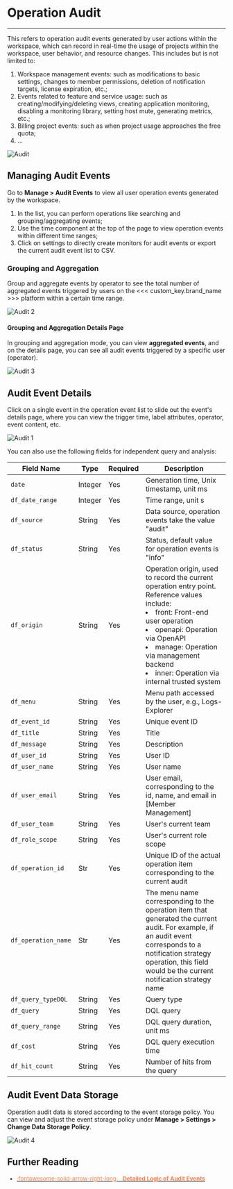 # Operation Audit
---

This refers to operation audit events generated by user actions within the workspace, which can record in real-time the usage of projects within the workspace, user behavior, and resource changes. This includes but is not limited to:

1. Workspace management events: such as modifications to basic settings, changes to member permissions, deletion of notification targets, license expiration, etc.;
2. Events related to feature and service usage: such as creating/modifying/deleting views, creating application monitoring, disabling a monitoring library, setting host mute, generating metrics, etc.;
3. Billing project events: such as when project usage approaches the free quota;
4. ...

![Audit](../img/audit.png)

## Managing Audit Events

Go to **Manage > Audit Events** to view all user operation events generated by the workspace.

1. In the list, you can perform operations like searching and grouping/aggregating events;
2. Use the time component at the top of the page to view operation events within different time ranges;
3. Click on settings to directly create monitors for audit events or export the current audit event list to CSV.


### Grouping and Aggregation

Group and aggregate events by operator to see the total number of aggregated events triggered by users on the <<< custom_key.brand_name >>> platform within a certain time range.

![Audit 2](../img/audit_2.png)


#### Grouping and Aggregation Details Page

In grouping and aggregation mode, you can view **aggregated events**, and on the details page, you can see all audit events triggered by a specific user (operator).

![Audit 3](../img/audit_3.png)

## Audit Event Details

Click on a single event in the operation event list to slide out the event's details page, where you can view the trigger time, label attributes, operator, event content, etc.

![Audit 1](../img/audit_1.png)

You can also use the following fields for independent query and analysis:

| <div style="width: 140px"> Field Name </div> | Type   | Required | Description |
| ------------------- | ------- | --------- | ------------ |
| `date`              | Integer | Yes       | Generation time, Unix timestamp, unit ms |
| `df_date_range`     | Integer | Yes       | Time range, unit s |
| `df_source`         | String  | Yes       | Data source, operation events take the value "audit" |
| `df_status`         | String  | Yes       | Status, default value for operation events is "info" |
| `df_origin`         | String  | Yes       | Operation origin, used to record the current operation entry point.<br />Reference values include:<br /><li>front: Front-end user operation <br /><li>openapi: Operation via OpenAPI<br /><li>manage: Operation via management backend<br /><li>inner: Operation via internal trusted system |
| `df_menu`           | String  | Yes       | Menu path accessed by the user, e.g., Logs-Explorer |
| `df_event_id`       | String  | Yes       | Unique event ID |
| `df_title`          | String  | Yes       | Title |
| `df_message`        | String  | Yes       | Description |
| `df_user_id`        | String  | Yes       | User ID |
| `df_user_name`      | String  | Yes       | User name |
| `df_user_email`     | String  | Yes       | User email, corresponding to the id, name, and email in [Member Management] |
| `df_user_team`      | String  | Yes       | User's current team |
| `df_role_scope`     | String  | Yes       | User's current role scope |
| `df_operation_id`   | Str     | Yes       | Unique ID of the actual operation item corresponding to the current audit |
| `df_operation_name` | Str     | Yes       | The menu name corresponding to the operation item that generated the current audit. For example, if an audit event corresponds to a notification strategy operation, this field would be the current notification strategy name |
| `df_query_typeDQL`  | String  | Yes       | Query type |
| `df_query`          | String  | Yes       | DQL query |
| `df_query_range`    | String  | Yes       | DQL query duration, unit ms |
| `df_cost`           | String  | Yes       | DQL query execution time |
| `df_hit_count`      | String  | Yes       | Number of hits from the query |

## Audit Event Data Storage

Operation audit data is stored according to the event storage policy. You can view and adjust the event storage policy under **Manage > Settings > Change Data Storage Policy**.

![Audit 4](img/audit_4.png)

## Further Reading

<font size=2>

<div class="grid cards" markdown>

- [<font color="coral"> :fontawesome-solid-arrow-right-long: &nbsp; **Detailed Logic of Audit Events**</font>](./audit-event.md)

</div>

</font>